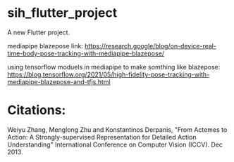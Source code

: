 # sih_flutter_project

A new Flutter project.


mediapipe blazepose link: https://research.google/blog/on-device-real-time-body-pose-tracking-with-mediapipe-blazepose/


using tensorflow moduels in mediapipe to make somthing like blazepose: https://blog.tensorflow.org/2021/05/high-fidelity-pose-tracking-with-mediapipe-blazepose-and-tfjs.html


# Citations: 
Weiyu Zhang, Menglong Zhu and Konstantinos Derpanis, "From Actemes to Action: 
A Strongly-supervised Representation for Detailed Action Understanding"
International Conference on Computer Vision (ICCV). Dec 2013.